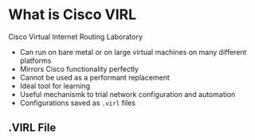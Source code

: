 # What is Cisco VIRL
Cisco Virtual Internet Routing Laboratory
* Can run on bare metal or on large virtual machines on many different platforms
* Mirrors Cisco functionality perfectly
* Cannot be used as a performant replacement
* Ideal tool for learning
* Useful mechanismk to trial network configuration and automation
* Configurations saved as `.virl` files
## .VIRL File